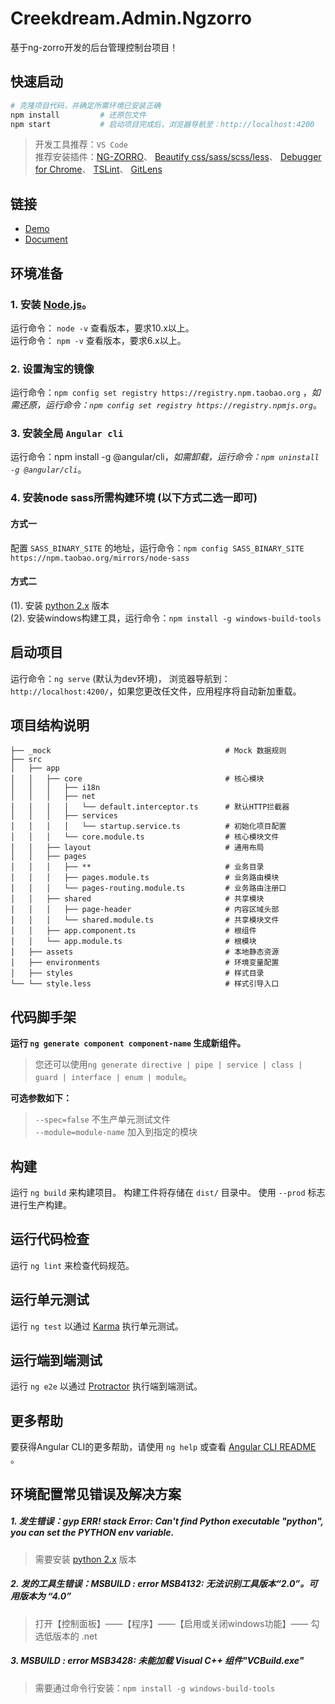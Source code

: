 # Creekdream.Admin.Ngzorro

基于ng-zorro开发的后台管理控制台项目！

## 快速启动

``` bash
# 克隆项目代码，并确定所需环境已安装正确
npm install         # 还原包文件
npm start           # 启动项目完成后，浏览器导航至：http://localhost:4200 
```

> 开发工具推荐：`VS Code`  
> 推荐安装插件：[NG-ZORRO](https://marketplace.visualstudio.com/items?itemName=cipchk.ng-zorro-vscode)、
[Beautify css/sass/scss/less](https://marketplace.visualstudio.com/items?itemName=michelemelluso.code-beautifier)、
[Debugger for Chrome](https://marketplace.visualstudio.com/items?itemName=msjsdiag.debugger-for-chrome)、
[TSLint](https://marketplace.visualstudio.com/items?itemName=eg2.tslint)、
[GitLens](https://marketplace.visualstudio.com/items?itemName=eamodio.gitlens)

## 链接

* [Demo](https://zengqinglei.github.io/creekdream-admin-ngzorro/)
* [Document](https://ng.ant.design/docs/introduce/zh)

## 环境准备

### 1. 安装 [Node.js](https://nodejs.org/en/download/)。

运行命令： `node -v` 查看版本，要求10.x以上。  
运行命令： `npm -v` 查看版本，要求6.x以上。

### 2. 设置淘宝的镜像

运行命令：`npm config set registry https://registry.npm.taobao.org` ，*如需还原，运行命令：`npm config set registry https://registry.npmjs.org`*。

### 3. 安装全局 `Angular cli`

运行命令：npm install -g @angular/cli，*如需卸载，运行命令：`npm uninstall -g @angular/cli`*。

### 4. 安装node sass所需构建环境 (以下方式二选一即可)

#### 方式一

配置 `SASS_BINARY_SITE` 的地址，运行命令：`npm config SASS_BINARY_SITE https://npm.taobao.org/mirrors/node-sass`

#### 方式二

(1). 安装 [python 2.x](https://www.python.org/downloads/) 版本  
(2). 安装windows构建工具，运行命令：`npm install -g windows-build-tools`

## 启动项目

运行命令：`ng serve` (默认为dev环境)， 浏览器导航到：`http://localhost:4200/`，如果您更改任文件，应用程序将自动新加重载。

## 项目结构说明

``` code
├── _mock                                       # Mock 数据规则
├── src
│   ├── app
│   │   ├── core                                # 核心模块
│   │   │   ├── i18n
│   │   │   ├── net
│   │   │   │   └── default.interceptor.ts      # 默认HTTP拦截器
│   │   │   ├── services
│   │   │   │   └── startup.service.ts          # 初始化项目配置
│   │   │   └── core.module.ts                  # 核心模块文件
│   │   ├── layout                              # 通用布局
│   │   ├── pages
│   │   │   ├── **                              # 业务目录
│   │   │   ├── pages.module.ts                 # 业务路由模块
│   │   │   └── pages-routing.module.ts         # 业务路由注册口
│   │   ├── shared                              # 共享模块
│   │   │   ├── page-header                     # 内容区域头部
│   │   │   └── shared.module.ts                # 共享模块文件
│   │   ├── app.component.ts                    # 根组件
│   │   └── app.module.ts                       # 根模块
│   ├── assets                                  # 本地静态资源
│   ├── environments                            # 环境变量配置
│   ├── styles                                  # 样式目录
└── └── style.less                              # 样式引导入口
```

## 代码脚手架

**运行 `ng generate component component-name` 生成新组件。**  
> 您还可以使用`ng generate directive | pipe | service | class | guard | interface | enum | module`。

**可选参数如下：**  
> `--spec=false` 不生产单元测试文件  
> `--module=module-name` 加入到指定的模块

## 构建

运行 `ng build` 来构建项目。 构建工件将存储在 `dist/` 目录中。 使用 `--prod` 标志进行生产构建。

## 运行代码检查

运行 `ng lint` 来检查代码规范。

## 运行单元测试

运行 `ng test` 以通过 [Karma](https://karma-runner.github.io) 执行单元测试。

## 运行端到端测试

运行 `ng e2e` 以通过 [Protractor](http://www.protractortest.org/) 执行端到端测试。

## 更多帮助

要获得Angular CLI的更多帮助，请使用 `ng help` 或查看 [Angular CLI README](https://github.com/angular/angular-cli/blob/master/README.md) 。

## 环境配置常见错误及解决方案

##### 1. 发生错误：gyp ERR! stack Error: Can't find Python executable "python", you can set the PYTHON env variable.

> 需要安装 [python 2.x](https://www.python.org/downloads/) 版本

##### 2. 发的工具生错误：MSBUILD : error MSB4132: 无法识别工具版本“2.0”。可用版本为 “4.0”

> 打开【控制面板】——【程序】——【启用或关闭windows功能】—— 勾选低版本的 .net

##### 3. MSBUILD : error MSB3428: 未能加载 Visual C++ 组件"VCBuild.exe"

> 需要通过命令行安装：`npm install -g windows-build-tools`
